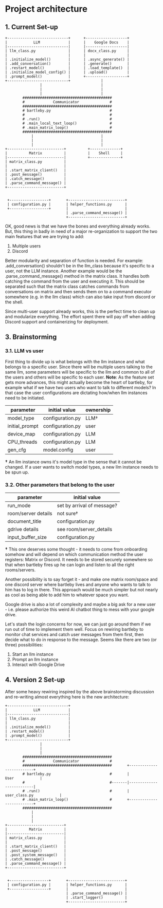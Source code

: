 # Project architecture

## 1. Current Set-up

```text
+----------------------------+      +-------------------+
|            LLM             |      |    Google Docs    |
|----------------------------|      |-------------------|
| llm_class.py               |      | docx_class.py     |
|                            |      |                   |
| .initialize_model()        |      | .async_generate() |
| .add_conversation()        |      | .generate()       |
| .restart_model()           |      | .load_template()  |
| .initialize_model_config() |      | .upload()         |
| .prompt_model()            |      +-------------------+
+----------------------------+              |
                |                           |
                |                           |
                |                           |                       
        ######################################### 
        #             Communicator              #
        ######################################### 
        # bartleby.py                           #
        #                                       #
        # .run()                                #
        # .main_local_text_loop()               #
        # .main_matrix_loop()                   #
        ######################################### 
            |                               |
            |                               |
            |                               |
+--------------------------+          +--------------+
|          Matrix          |          |    Shell     |
|--------------------------|          +--------------+
| matrix_class.py          |
|                          |
| .start_matrix_client()   | 
| .post_message()          |
| .catch_message()         |
| .parse_command_message() |
+--------------------------+ 


 +------------------+       +--------------------------+
 | configuration.py |       | helper_functions.py      |
 +------------------+       |                          |
                            | .parse_command_message() |
                            +--------------------------+
```

OK, good news is that we have the bones and everything already works. But, this thing in badly in need of a major re-organization to support the two main features that we are trying to add:

1. Multiple users
2. Discord

Better modularity and separation of function is needed. For example: .add_conversation() shouldn't be in the llm_class because it's specific to a user, not the LLM instance. Another example would be the .parse_command_message() method in the matrix class. It handles both catching the command from the user and executing it. This should be separated such that the matrix class catches commands from conversations on matrix and then sends them on to a command executor somewhere (e.g. in the llm class) which can also take input from discord or the shell.

Since multi-user support already works, this is the perfect time to clean up and modularize everything. The effort spent there will pay off when adding Discord support and containerizing for deployment.

## 3. Brainstorming

### 3.1. LLM vs user

First thing to divide up is what belongs with the llm instance and what belongs to a specific user. Since there will be multiple users talking to the same llm, some parameters will be specific to the llm and common to all of the users and others will be specific to each user. **Note**: As the feature set gets more advances, this might actually become the heart of bartleby, for example what if we have two users who want to talk to different models? In that case the user configurations are dictating how/when llm instances need to be initiated.

| parameter      | initial value    | ownership |
|----------------|------------------|-----------|
| model_type     | configuration.py |   LLM&dagger;    |
| initial_prompt | configuration.py |   user    |
| device_map     | configuration.py |   LLM     |
| CPU_threads    | configuration.py |   LLM     |
| gen_cfg        | model.config     |   user    |

**&dagger;** An llm instance owns it's model type in the sense that it cannot be changed. If a user wants to switch model types, a new llm instance needs to be spun up.

### 3.2. Other parameters that belong to the user

| parameter           | initial value               |
|---------------------|-----------------------------|
| run_mode            | set by arrival of message?  |
| room/server details | not sure&dagger;            |
| document_title      | configuration.py            |
| gdrive details      | see room/server_details     |
| input_buffer_size   | configuration.py            |

**&dagger;** This one deserves some thought - it needs to come from onboarding somehow and will depend on which communication method the user registers: Matrix or Discord. It needs to be stored securely somewhere so that when bartleby fires up he can login and listen to all the right rooms/servers.

Another possibility is to say forget it - and make one matrix room/space and one discord server where bartleby lives and anyone who wants to talk to him has to log in there. This approach would be much simpler but not nearly as cool as being able to add him to whatever space you want.

Google drive is also a lot of complexity and maybe a big ask for a new user - i.e. please authorize this weird AI chatbot thing to mess with your google drive.

Let's stash the login concerns for now, we can just go around them if we run out of time to implement them well. Focus on rewiring bartleby to monitor chat services and catch user messages from them first, then decide what to do in response to the message. Seems like there are two (or three) possibilities:

1. Start an llm instance
2. Prompt an llm instance
3. Interact with Google Drive

## 4. Version 2 Set-up

After some heavy rewiring inspired by the above brainstorming discussion and re-writing almost everything here is the new architecture:

```text
+----------------------------+
|            LLM             |
|----------------------------|
| llm_class.py               | 
|                            |
| .initialize_model()        |
| .restart_model()           |
| .prompt_model()            |
+----------------------------+ 
                |
                |
                |
        #########################################
        #             Communicator              #
        #########################################       +--------------------------+ 
        # bartleby.py                           #       |          User            | 
        #                                       #-------|--------------------------| 
        # .run()                                #       | user_class.py            |
        # .main_matrix_loop()                   #       +--------------------------+ 
        ######################################### 
            | 
            |
            | 
+--------------------------+ 
|          Matrix          | 
|--------------------------| 
| matrix_class.py          |
|                          |
| .start_matrix_client()   | 
| .post_message()          |
| .post_system_message()   |
| .catch_message()         |
| .parse_command_message() |
+--------------------------+ 


 +------------------+       +--------------------------+
 | configuration.py |       | helper_functions.py      |
 +------------------+       |                          |
                            | .parse_command_message() |
                            | .start_logger()          |
                            +--------------------------+
```

